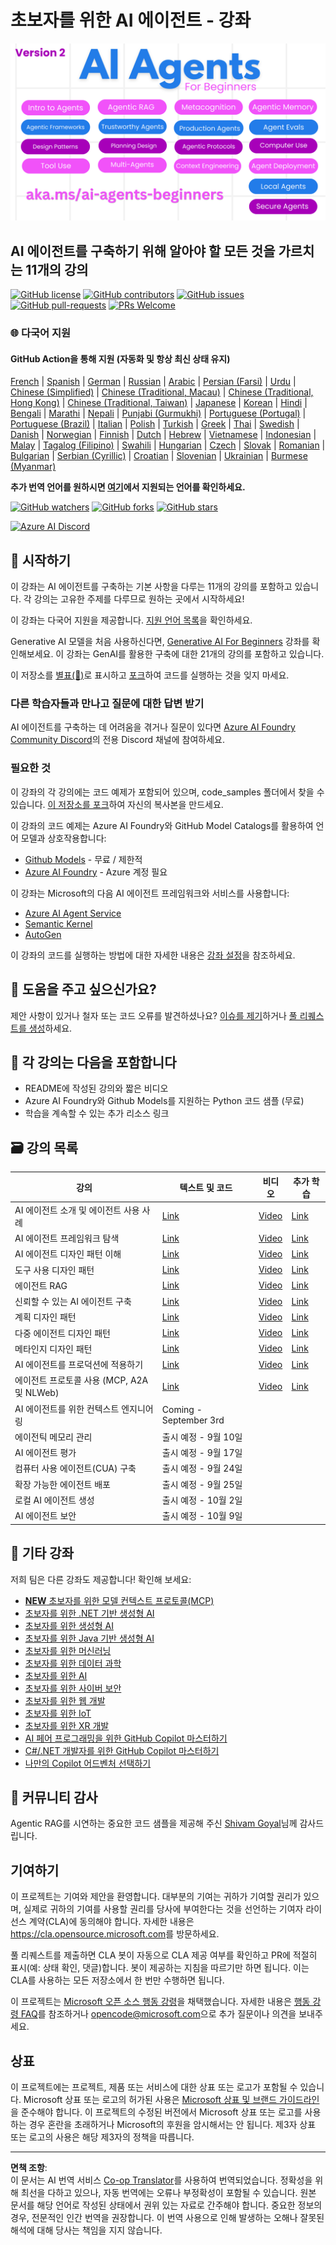 <!--
CO_OP_TRANSLATOR_METADATA:
{
  "original_hash": "4177db6b3602dfa8c609d78df1f0f21b",
  "translation_date": "2025-08-30T13:41:27+00:00",
  "source_file": "README.md",
  "language_code": "ko"
}
-->
# 초보자를 위한 AI 에이전트 - 강좌

![Generative AI For Beginners](../../translated_images/repo-thumbnailv2.06f4a48036fde647f6ba4eb19f5651babe59bb30e972748afb349e47725d7601.ko.png)

## AI 에이전트를 구축하기 위해 알아야 할 모든 것을 가르치는 11개의 강의

[![GitHub license](https://img.shields.io/github/license/microsoft/ai-agents-for-beginners.svg)](https://github.com/microsoft/ai-agents-for-beginners/blob/master/LICENSE?WT.mc_id=academic-105485-koreyst)
[![GitHub contributors](https://img.shields.io/github/contributors/microsoft/ai-agents-for-beginners.svg)](https://GitHub.com/microsoft/ai-agents-for-beginners/graphs/contributors/?WT.mc_id=academic-105485-koreyst)
[![GitHub issues](https://img.shields.io/github/issues/microsoft/ai-agents-for-beginners.svg)](https://GitHub.com/microsoft/ai-agents-for-beginners/issues/?WT.mc_id=academic-105485-koreyst)
[![GitHub pull-requests](https://img.shields.io/github/issues-pr/microsoft/ai-agents-for-beginners.svg)](https://GitHub.com/microsoft/ai-agents-for-beginners/pulls/?WT.mc_id=academic-105485-koreyst)
[![PRs Welcome](https://img.shields.io/badge/PRs-welcome-brightgreen.svg?style=flat-square)](http://makeapullrequest.com?WT.mc_id=academic-105485-koreyst)

### 🌐 다국어 지원

#### GitHub Action을 통해 지원 (자동화 및 항상 최신 상태 유지)

[French](../fr/README.md) | [Spanish](../es/README.md) | [German](../de/README.md) | [Russian](../ru/README.md) | [Arabic](../ar/README.md) | [Persian (Farsi)](../fa/README.md) | [Urdu](../ur/README.md) | [Chinese (Simplified)](../zh/README.md) | [Chinese (Traditional, Macau)](../mo/README.md) | [Chinese (Traditional, Hong Kong)](../hk/README.md) | [Chinese (Traditional, Taiwan)](../tw/README.md) | [Japanese](../ja/README.md) | [Korean](./README.md) | [Hindi](../hi/README.md) | [Bengali](../bn/README.md) | [Marathi](../mr/README.md) | [Nepali](../ne/README.md) | [Punjabi (Gurmukhi)](../pa/README.md) | [Portuguese (Portugal)](../pt/README.md) | [Portuguese (Brazil)](../br/README.md) | [Italian](../it/README.md) | [Polish](../pl/README.md) | [Turkish](../tr/README.md) | [Greek](../el/README.md) | [Thai](../th/README.md) | [Swedish](../sv/README.md) | [Danish](../da/README.md) | [Norwegian](../no/README.md) | [Finnish](../fi/README.md) | [Dutch](../nl/README.md) | [Hebrew](../he/README.md) | [Vietnamese](../vi/README.md) | [Indonesian](../id/README.md) | [Malay](../ms/README.md) | [Tagalog (Filipino)](../tl/README.md) | [Swahili](../sw/README.md) | [Hungarian](../hu/README.md) | [Czech](../cs/README.md) | [Slovak](../sk/README.md) | [Romanian](../ro/README.md) | [Bulgarian](../bg/README.md) | [Serbian (Cyrillic)](../sr/README.md) | [Croatian](../hr/README.md) | [Slovenian](../sl/README.md) | [Ukrainian](../uk/README.md) | [Burmese (Myanmar)](../my/README.md)

**추가 번역 언어를 원하시면 [여기](https://github.com/Azure/co-op-translator/blob/main/getting_started/supported-languages.md)에서 지원되는 언어를 확인하세요.**

[![GitHub watchers](https://img.shields.io/github/watchers/microsoft/ai-agents-for-beginners.svg?style=social&label=Watch)](https://GitHub.com/microsoft/ai-agents-for-beginners/watchers/?WT.mc_id=academic-105485-koreyst)
[![GitHub forks](https://img.shields.io/github/forks/microsoft/ai-agents-for-beginners.svg?style=social&label=Fork)](https://GitHub.com/microsoft/ai-agents-for-beginners/network/?WT.mc_id=academic-105485-koreyst)
[![GitHub stars](https://img.shields.io/github/stars/microsoft/ai-agents-for-beginners.svg?style=social&label=Star)](https://GitHub.com/microsoft/ai-agents-for-beginners/stargazers/?WT.mc_id=academic-105485-koreyst)

[![Azure AI Discord](https://dcbadge.limes.pink/api/server/kzRShWzttr)](https://discord.gg/kzRShWzttr)


## 🌱 시작하기

이 강좌는 AI 에이전트를 구축하는 기본 사항을 다루는 11개의 강의를 포함하고 있습니다. 각 강의는 고유한 주제를 다루므로 원하는 곳에서 시작하세요!

이 강좌는 다국어 지원을 제공합니다. [지원 언어 목록](../..)을 확인하세요.

Generative AI 모델을 처음 사용하신다면, [Generative AI For Beginners](https://aka.ms/genai-beginners) 강좌를 확인해보세요. 이 강좌는 GenAI를 활용한 구축에 대한 21개의 강의를 포함하고 있습니다.

이 저장소를 [별표(🌟)](https://docs.github.com/en/get-started/exploring-projects-on-github/saving-repositories-with-stars?WT.mc_id=academic-105485-koreyst)로 표시하고 [포크](https://github.com/microsoft/ai-agents-for-beginners/fork)하여 코드를 실행하는 것을 잊지 마세요.

### 다른 학습자들과 만나고 질문에 대한 답변 받기

AI 에이전트를 구축하는 데 어려움을 겪거나 질문이 있다면 [Azure AI Foundry Community Discord](https://aka.ms/ai-agents/discord)의 전용 Discord 채널에 참여하세요.

### 필요한 것

이 강좌의 각 강의에는 코드 예제가 포함되어 있으며, code_samples 폴더에서 찾을 수 있습니다. [이 저장소를 포크](https://github.com/microsoft/ai-agents-for-beginners/fork)하여 자신의 복사본을 만드세요.

이 강좌의 코드 예제는 Azure AI Foundry와 GitHub Model Catalogs를 활용하여 언어 모델과 상호작용합니다:

- [Github Models](https://aka.ms/ai-agents-beginners/github-models) - 무료 / 제한적
- [Azure AI Foundry](https://aka.ms/ai-agents-beginners/ai-foundry) - Azure 계정 필요

이 강좌는 Microsoft의 다음 AI 에이전트 프레임워크와 서비스를 사용합니다:

- [Azure AI Agent Service](https://aka.ms/ai-agents-beginners/ai-agent-service)
- [Semantic Kernel](https://aka.ms/ai-agents-beginners/semantic-kernel)
- [AutoGen](https://aka.ms/ai-agents/autogen)

이 강좌의 코드를 실행하는 방법에 대한 자세한 내용은 [강좌 설정](./00-course-setup/README.md)을 참조하세요.

## 🙏 도움을 주고 싶으신가요?

제안 사항이 있거나 철자 또는 코드 오류를 발견하셨나요? [이슈를 제기](https://github.com/microsoft/ai-agents-for-beginners/issues?WT.mc_id=academic-105485-koreyst)하거나 [풀 리퀘스트를 생성](https://github.com/microsoft/ai-agents-for-beginners/pulls?WT.mc_id=academic-105485-koreyst)하세요.



## 📂 각 강의는 다음을 포함합니다

- README에 작성된 강의와 짧은 비디오
- Azure AI Foundry와 Github Models를 지원하는 Python 코드 샘플 (무료)
- 학습을 계속할 수 있는 추가 리소스 링크


## 🗃️ 강의 목록

| **강의**                                     | **텍스트 및 코드**                                | **비디오**                                                  | **추가 학습**                                                                         |
|----------------------------------------------|--------------------------------------------------|------------------------------------------------------------|----------------------------------------------------------------------------------------|
| AI 에이전트 소개 및 에이전트 사용 사례       | [Link](./01-intro-to-ai-agents/README.md)        | [Video](https://youtu.be/3zgm60bXmQk?si=z8QygFvYQv-9WtO1)  | [Link](https://aka.ms/ai-agents-beginners/collection?WT.mc_id=academic-105485-koreyst) |
| AI 에이전트 프레임워크 탐색                  | [Link](./02-explore-agentic-frameworks/README.md)| [Video](https://youtu.be/ODwF-EZo_O8?si=Vawth4hzVaHv-u0H)  | [Link](https://aka.ms/ai-agents-beginners/collection?WT.mc_id=academic-105485-koreyst) |
| AI 에이전트 디자인 패턴 이해                 | [Link](./03-agentic-design-patterns/README.md)   | [Video](https://youtu.be/m9lM8qqoOEA?si=BIzHwzstTPL8o9GF)  | [Link](https://aka.ms/ai-agents-beginners/collection?WT.mc_id=academic-105485-koreyst) |
| 도구 사용 디자인 패턴                        | [Link](./04-tool-use/README.md)                  | [Video](https://youtu.be/vieRiPRx-gI?si=2z6O2Xu2cu_Jz46N)  | [Link](https://aka.ms/ai-agents-beginners/collection?WT.mc_id=academic-105485-koreyst) |
| 에이전트 RAG                                 | [Link](./05-agentic-rag/README.md)               | [Video](https://youtu.be/WcjAARvdL7I?si=gKPWsQpKiIlDH9A3)  | [Link](https://aka.ms/ai-agents-beginners/collection?WT.mc_id=academic-105485-koreyst) |
| 신뢰할 수 있는 AI 에이전트 구축              | [Link](./06-building-trustworthy-agents/README.md)| [Video](https://youtu.be/iZKkMEGBCUQ?si=jZjpiMnGFOE9L8OK ) | [Link](https://aka.ms/ai-agents-beginners/collection?WT.mc_id=academic-105485-koreyst) |
| 계획 디자인 패턴                             | [Link](./07-planning-design/README.md)           | [Video](https://youtu.be/kPfJ2BrBCMY?si=6SC_iv_E5-mzucnC)  | [Link](https://aka.ms/ai-agents-beginners/collection?WT.mc_id=academic-105485-koreyst) |
| 다중 에이전트 디자인 패턴                    | [Link](./08-multi-agent/README.md)               | [Video](https://youtu.be/V6HpE9hZEx0?si=rMgDhEu7wXo2uo6g)  | [Link](https://aka.ms/ai-agents-beginners/collection?WT.mc_id=academic-105485-koreyst) |
| 메타인지 디자인 패턴                         | [Link](./09-metacognition/README.md)             | [Video](https://youtu.be/His9R6gw6Ec?si=8gck6vvdSNCt6OcF)  | [Link](https://aka.ms/ai-agents-beginners/collection?WT.mc_id=academic-105485-koreyst) |
| AI 에이전트를 프로덕션에 적용하기            | [Link](./10-ai-agents-production/README.md)      | [Video](https://youtu.be/l4TP6IyJxmQ?si=31dnhexRo6yLRJDl)  | [Link](https://aka.ms/ai-agents-beginners/collection?WT.mc_id=academic-105485-koreyst) |
| 에이전트 프로토콜 사용 (MCP, A2A 및 NLWeb)   | [Link](./11-agentic-protocols/README.md)         | [Video](https://youtu.be/X-Dh9R3Opn8)                                 | [Link](https://aka.ms/ai-agents-beginners/collection?WT.mc_id=academic-105485-koreyst) |
| AI 에이전트를 위한 컨텍스트 엔지니어링        | Coming - September 3rd                           |                                                            |                                                                                        |
| 에이전틱 메모리 관리                      | 출시 예정 - 9월 10일                              |                                                            |                                                                                        |
| AI 에이전트 평가                          | 출시 예정 - 9월 17일                              |                                                            |                                                                                        |
| 컴퓨터 사용 에이전트(CUA) 구축            | 출시 예정 - 9월 24일                              |                                                            |                                                                                        |
| 확장 가능한 에이전트 배포                  | 출시 예정 - 9월 25일                              |                                                            |                                                                                        |
| 로컬 AI 에이전트 생성                     | 출시 예정 - 10월 2일                              |                                                            |                                                                                        |
| AI 에이전트 보안                          | 출시 예정 - 10월 9일                              |                                                            |                                                                                        |

## 🎒 기타 강좌

저희 팀은 다른 강좌도 제공합니다! 확인해 보세요:

- [**NEW** 초보자를 위한 모델 컨텍스트 프로토콜(MCP)](https://github.com/microsoft/mcp-for-beginners?WT.mc_id=academic-105485-koreyst)
- [초보자를 위한 .NET 기반 생성형 AI](https://github.com/microsoft/Generative-AI-for-beginners-dotnet?WT.mc_id=academic-105485-koreyst)
- [초보자를 위한 생성형 AI](https://github.com/microsoft/generative-ai-for-beginners?WT.mc_id=academic-105485-koreyst)
- [초보자를 위한 Java 기반 생성형 AI](https://github.com/microsoft/generative-ai-for-beginners-java?WT.mc_id=academic-105485-koreyst)
- [초보자를 위한 머신러닝](https://aka.ms/ml-beginners?WT.mc_id=academic-105485-koreyst)
- [초보자를 위한 데이터 과학](https://aka.ms/datascience-beginners?WT.mc_id=academic-105485-koreyst)
- [초보자를 위한 AI](https://aka.ms/ai-beginners?WT.mc_id=academic-105485-koreyst)
- [초보자를 위한 사이버 보안](https://github.com/microsoft/Security-101??WT.mc_id=academic-96948-sayoung)
- [초보자를 위한 웹 개발](https://aka.ms/webdev-beginners?WT.mc_id=academic-105485-koreyst)
- [초보자를 위한 IoT](https://aka.ms/iot-beginners?WT.mc_id=academic-105485-koreyst)
- [초보자를 위한 XR 개발](https://github.com/microsoft/xr-development-for-beginners?WT.mc_id=academic-105485-koreyst)
- [AI 페어 프로그래밍을 위한 GitHub Copilot 마스터하기](https://aka.ms/GitHubCopilotAI?WT.mc_id=academic-105485-koreyst)
- [C#/.NET 개발자를 위한 GitHub Copilot 마스터하기](https://github.com/microsoft/mastering-github-copilot-for-dotnet-csharp-developers?WT.mc_id=academic-105485-koreyst)
- [나만의 Copilot 어드벤처 선택하기](https://github.com/microsoft/CopilotAdventures?WT.mc_id=academic-105485-koreyst)

## 🌟 커뮤니티 감사

Agentic RAG를 시연하는 중요한 코드 샘플을 제공해 주신 [Shivam Goyal](https://www.linkedin.com/in/shivam2003/)님께 감사드립니다.

## 기여하기

이 프로젝트는 기여와 제안을 환영합니다. 대부분의 기여는 귀하가 기여할 권리가 있으며, 실제로 귀하의 기여를 사용할 권리를 당사에 부여한다는 것을 선언하는 기여자 라이선스 계약(CLA)에 동의해야 합니다. 자세한 내용은 <https://cla.opensource.microsoft.com>를 방문하세요.

풀 리퀘스트를 제출하면 CLA 봇이 자동으로 CLA 제공 여부를 확인하고 PR에 적절히 표시(예: 상태 확인, 댓글)합니다. 봇이 제공하는 지침을 따르기만 하면 됩니다. 이는 CLA를 사용하는 모든 저장소에서 한 번만 수행하면 됩니다.

이 프로젝트는 [Microsoft 오픈 소스 행동 강령](https://opensource.microsoft.com/codeofconduct/)을 채택했습니다. 자세한 내용은 [행동 강령 FAQ](https://opensource.microsoft.com/codeofconduct/faq/)를 참조하거나 [opencode@microsoft.com](mailto:opencode@microsoft.com)으로 추가 질문이나 의견을 보내주세요.

## 상표

이 프로젝트에는 프로젝트, 제품 또는 서비스에 대한 상표 또는 로고가 포함될 수 있습니다. Microsoft 상표 또는 로고의 허가된 사용은 [Microsoft 상표 및 브랜드 가이드라인](https://www.microsoft.com/legal/intellectualproperty/trademarks/usage/general)을 준수해야 합니다. 이 프로젝트의 수정된 버전에서 Microsoft 상표 또는 로고를 사용하는 경우 혼란을 초래하거나 Microsoft의 후원을 암시해서는 안 됩니다. 제3자 상표 또는 로고의 사용은 해당 제3자의 정책을 따릅니다.

---

**면책 조항**:  
이 문서는 AI 번역 서비스 [Co-op Translator](https://github.com/Azure/co-op-translator)를 사용하여 번역되었습니다. 정확성을 위해 최선을 다하고 있으나, 자동 번역에는 오류나 부정확성이 포함될 수 있습니다. 원본 문서를 해당 언어로 작성된 상태에서 권위 있는 자료로 간주해야 합니다. 중요한 정보의 경우, 전문적인 인간 번역을 권장합니다. 이 번역 사용으로 인해 발생하는 오해나 잘못된 해석에 대해 당사는 책임을 지지 않습니다.  